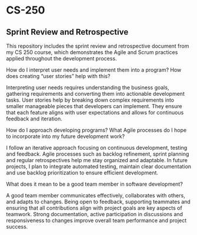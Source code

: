 # CS-250
## Sprint Review and Retrospective
This repository includes the sprint review and retrospective document from my CS 250 course, which demonstrates the Agile and Scrum practices applied throughout the development process.

How do I interpret user needs and implement them into a program? How does creating “user stories” help with this?

Interpreting user needs requires understanding the business goals, gathering requirements and converting them into actionable development tasks. User stories help by breaking down complex requirements into smaller manageable pieces that developers can implement. They ensure that each feature aligns with user expectations and allows for continuous feedback and iteration.

How do I approach developing programs? What Agile processes do I hope to incorporate into my future development work?

I follow an iterative approach focusing on continuous development, testing and feedback. Agile processes such as backlog refinement, sprint planning and regular retrospectives help me stay organized and adaptable. In future projects, I plan to integrate automated testing, maintain clear documentation and use backlog prioritization to ensure efficient development.

What does it mean to be a good team member in software development?

A good team member communicates effectively, collaborates with others, and adapts to changes. Being open to feedback, supporting teammates and ensuring that all contributions align with project goals are key aspects of teamwork. Strong documentation, active participation in discussions and responsiveness to changes improve overall team performance and project success.
